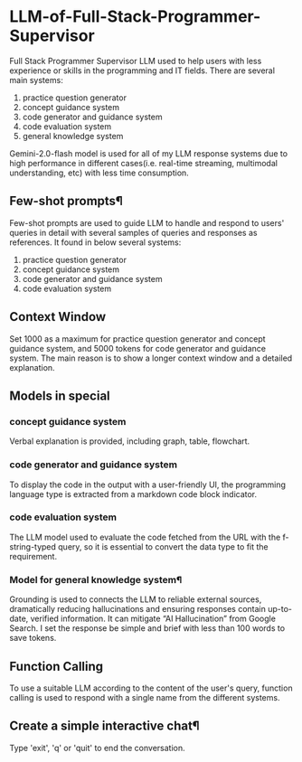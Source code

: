 # LLM-of-Full-Stack-Programmer-Supervisor

Full Stack Programmer Supervisor LLM used to help users with less experience or skills in the programming and IT fields. There are several main systems:

1. practice question generator
2. concept guidance system
3. code generator and guidance system
4. code evaluation system
5. general knowledge system

Gemini-2.0-flash model is used for all of my LLM response systems due to high performance in different cases(i.e. real-time streaming, multimodal understanding, etc) with less time consumption.


## Few-shot prompts¶

Few-shot prompts are used to guide LLM to handle and respond to users' queries in detail with several samples of queries and responses as references. It found in below several systems:

1. practice question generator
2. concept guidance system
3. code generator and guidance system
4. code evaluation system


## Context Window

Set 1000 as a maximum for practice question generator and concept guidance system, and 5000 tokens for code generator and guidance system. The main reason is to show a longer context window and a detailed explanation.


## Models in special

### concept guidance system

Verbal explanation is provided, including graph, table, flowchart.

### code generator and guidance system

To display the code in the output with a user-friendly UI, the programming language type is extracted from a markdown code block indicator.

### code evaluation system

The LLM model used to evaluate the code fetched from the URL with the f-string-typed query, so it is essential to convert the data type to fit the requirement.

### Model for general knowledge system¶

Grounding is used to connects the LLM to reliable external sources, dramatically reducing hallucinations and ensuring responses contain up-to-date, verified information. It can mitigate “AI Hallucination” from Google Search. I set the response be simple and brief with less than 100 words to save tokens.


## Function Calling

To use a suitable LLM according to the content of the user's query, function calling is used to respond with a single name from the different systems.


## Create a simple interactive chat¶

Type 'exit', 'q' or 'quit' to end the conversation.
